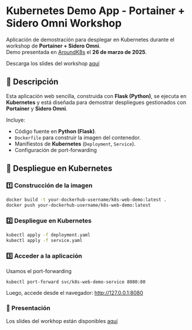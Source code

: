 # Kubernetes Demo App - Portainer + Sidero Omni Workshop  

Aplicación de demostración para desplegar en Kubernetes durante el workshop de **Portainer + Sidero Omni**.  
Demo presentada en [AroundK8s](https://aroundk8s.com) el **26 de marzo de 2025**.  

Descarga los slides del workshop [aquí](https://storage.googleapis.com/sentinella-assets/aroundk8s-portainer-talos.pdf)

## 📌 Descripción  

Esta aplicación web sencilla, construida con **Flask (Python)**, se ejecuta en **Kubernetes** y está diseñada para demostrar despliegues gestionados con **Portainer** y **Sidero Omni**.  

Incluye:  
- Código fuente en **Python (Flask)**.  
- `Dockerfile` para construir la imagen del contenedor.  
- Manifiestos de **Kubernetes** (`Deployment`, `Service`).  
- Configuración de port-forwarding

## 🚀 Despliegue en Kubernetes  

### 1️⃣ Construcción de la imagen  

```sh
docker build -t your-dockerhub-username/k8s-web-demo:latest .
docker push your-dockerhub-username/k8s-web-demo:latest
```

### 2️⃣ Despliegue en Kubernetes

```sh
kubectl apply -f deployment.yaml
kubectl apply -f service.yaml
```

### 3️⃣ Acceder a la aplicación
Usamos el port-forwarding
```sh
kubectl port-forward svc/k8s-web-demo-service 8080:80
```

Luego, accede desde el navegador: http://127.0.0.1:8080
### 📡 Presentación
Los slides del workhop están disponibles [aquí](slides/aroundk8s-portainer-talos.pdf)
